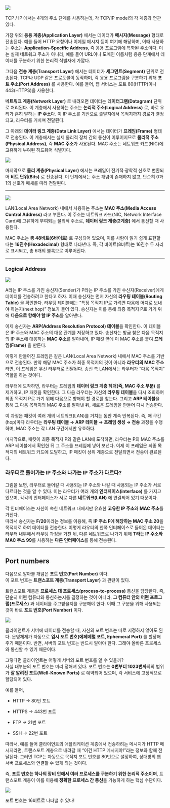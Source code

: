 ![](Pasted%20image%2020251016185559.png)

TCP / IP 에서는 4개의 주소 단계를 사용하는데, 각 TCP/IP model의 각 계층과 연관있다.

가장 위의 **응용 계층(Application Layer)** 에서는 데이터가 **메시지(Message)** 형태로 전송된다. 예를 들어 HTTP 요청이나 이메일 메시지 등이 여기에 해당하며, 이때 사용하는 주소는 **Application-Specific Address**, 즉 응용 프로그램에 특화된 주소이다. 이는 실제 네트워크 주소가 아니라, 예를 들어 URL이나 도메인 이름처럼 응용 단계에서 데이터를 구분하기 위한 논리적 식별자에 가깝다.

그다음 **전송 계층(Transport Layer)** 에서는 데이터가 **세그먼트(Segment)** 단위로 전송된다. TCP나 UDP 같은 프로토콜이 동작하며, 각 응용 프로그램을 구분하기 위해 **포트 주소(Port Address)** 를 사용한다. 예를 들어, 웹 서비스는 포트 80(HTTP)이나 443(HTTPS)을 사용한다.

**네트워크 계층(Network Layer)** 로 내려오면 데이터는 **데이터그램(Datagram)** 단위로 처리된다. 이 계층에서 사용하는 주소는 **논리적 주소(Logical Address)** 로, 바로 우리가 흔히 말하는 **IP 주소**다. 이 IP 주소를 기반으로 출발지에서 목적지까지 경로가 결정되고, 라우터를 거치며 전달된다.

그 아래의 **데이터 링크 계층(Data Link Layer)** 에서는 데이터가 **프레임(Frame)** 형태로 전송된다. 이 계층에서는 실제 물리적 장치 간의 통신이 이루어지므로 **물리적 주소(Physical Address)**, 즉 **MAC 주소**가 사용된다. MAC 주소는 네트워크 카드(NIC)에 고유하게 부여된 하드웨어 식별자다.

![](Pasted%20image%2020251016190514.png)

마지막으로 **물리 계층(Physical Layer)** 에서는 프레임이 전기적·광학적 신호로 변환되어 **비트 단위(Bits)** 로 전송된다. 이 단계에서는 주소 개념이 존재하지 않고, 단순히 0과 1의 신호가 매체를 따라 전달된다.

---

![](Pasted%20image%2020251016190716.png)

LAN(Local Area Network) 내에서 사용하는 주소는 **MAC 주소(Media Access Control Address)** 라고 부른다. 이 주소는 네트워크 카드(NIC, Network Interface Card)에 고유하게 부여되는 물리적 주소로, **데이터 링크 계층(2계층)** 에서 통신할 때 사용된다.

MAC 주소는 **총 48비트(6바이트)** 로 구성되어 있으며, 이를 사람이 읽기 쉽게 표현할 때는 **16진수(Hexadecimal)** 형태로 나타낸다. 즉, 각 바이트(8비트)는 16진수 두 자리로 표시되고, 총 6개의 블록으로 이루어진다.

---
### Logical Address


![](Pasted%20image%2020251016191259.png)

A라는 IP 주소를 가진 송신자(Sender)가 P라는 IP 주소를 가진 수신자(Receiver)에게 데이터를 전송하려고 한다고 하자. 이때 송신자는 먼저 자신의 **라우팅 테이블(Routing Table)** 을 확인한다. 라우팅 테이블에는 “특정 목적지 IP로 가려면 다음에 어디로 보내야 하는지(next hop)” 정보가 들어 있다. 송신자는 이를 통해 최종 목적지 P로 가기 위해 **다음으로 향해야 할 IP 주소**를 알아낸다.

이제 송신자는 **ARP(Address Resolution Protocol) 테이블**을 확인한다. 이 테이블은 IP 주소와 MAC 주소의 대응 관계를 저장하고 있다. 송신자는 방금 찾은 다음 목적지의 IP 주소에 대응하는 **MAC 주소**를 알아내어, IP 패킷 앞에 이 MAC 주소를 붙여 **프레임(Frame)** 을 만든다.

이렇게 만들어진 프레임은 같은 LAN(Local Area Network) 내에서 MAC 주소를 기반으로 전송된다. 만약 해당 MAC 주소가 최종 목적지의 것이 아니라 **라우터의 MAC 주소**라면, 이 프레임은 우선 라우터로 전달된다. 송신 측 LAN에서는 라우터가 “다음 목적지” 역할을 하는 것이다.

라우터에 도착하면, 라우터는 프레임의 **데이터 링크 계층 헤더(즉, MAC 주소 부분)** 를 제거하고, IP 패킷을 확인한다. 그 다음 라우터는 자신의 **라우팅 테이블**을 다시 조회하여 최종 목적지 P로 가기 위해 다음으로 향해야 할 경로를 찾는다. 그리고 **ARP 테이블**을 통해 그 다음 목적지의 MAC 주소를 알아낸 뒤, 새로운 프레임을 만들어 다시 전송한다.

이 과정은 패킷이 여러 개의 네트워크(LAN)를 거치는 동안 계속 반복된다. 즉, 매 구간(hop)마다 라우터는 **라우팅 테이블 → ARP 테이블 → 프레임 생성 → 전송** 과정을 수행하며, MAC 주소는 각 LAN 구간에서만 유효하다.

마지막으로, 패킷이 최종 목적지 P와 같은 LAN에 도착하면, 라우터는 P의 MAC 주소를 ARP 테이블에서 확인한 뒤 그 주소를 프레임에 넣어 보낸다. 이제 이 프레임은 최종 목적지의 네트워크 카드에 도달하고, IP 패킷이 상위 계층으로 전달되면서 전송이 완료된다.


### 라우터로 들어가는 IP 주소와 나가는 IP 주소가 다르다?

그림을 보면, 라우터로 들어갈 때 사용되는 IP 주소와 나갈 때 사용되는 IP 주소가 서로 다르다는 것을 알 수 있다. 이는 라우터가 여러 개의 **인터페이스(interface)** 를 가지고 있으며, 각각의 인터페이스가 서로 다른 **네트워크(LAN)** 에 연결되어 있기 때문이다.

각 인터페이스는 자신이 속한 네트워크 내에서만 유효한 **고유한 IP 주소**와 **MAC 주소**를 가진다.  
따라서 송신자는 **F/20**이라는 정보를 이용해, 즉 **IP 주소 F에 해당하는 MAC 주소 20**을 목적지로 하여 데이터를 전송한다. 이렇게 라우터의 한쪽 인터페이스로 들어온 데이터는 라우터 내부에서 라우팅 과정을 거친 뒤, 다른 네트워크로 나가기 위해 **T라는 IP 주소와 MAC 주소 99**를 사용하는 **다른 인터페이스**를 통해 전송된다.

---
## Port numbers
다음으로 알아볼 개념은 **포트 번호(Port Number)** 이다.  
이 포트 번호는 **트랜스포트 계층(Transport Layer)** 과 관련이 있다.

트랜스포트 계층은 **프로세스 대 프로세스(process-to-process)** 통신을 담당한다. 즉, 단순히 어떤 컴퓨터와 통신하는지를 결정하는 것이 아니라, **그 컴퓨터 안의 어떤 프로그램(프로세스)** 과 데이터를 주고받을지를 구분해야 한다. 이때 그 구분을 위해 사용되는 것이 바로 **포트 번호(Port Number)** 이다.

![](Pasted%20image%2020251016194211.png)

클라이언트가 서버에 데이터를 전송할 때, 자신의 포트 번호는 따로 지정하지 않아도 된다. 운영체제가 자동으로 **임시 포트 번호(에페메럴 포트, Ephemeral Port)** 를 할당해주기 때문이다. 반면, 서버의 포트 번호는 반드시 알아야 한다. 그래야 올바른 프로세스와 통신할 수 있기 때문이다.

그렇다면 클라이언트는 어떻게 서버의 포트 번호를 알 수 있을까?  
사실 대부분의 포트 번호는 미리 정해져 있다. 포트 번호는 **0번부터 1023번까지**의 범위가 **잘 알려진 포트(Well-Known Ports)** 로 예약되어 있으며, 각 서비스에 고정적으로 할당되어 있다. 

예를 들어,

- HTTP → 80번 포트
    
- HTTPS → 443번 포트
    
- FTP → 21번 포트
    
- SSH → 22번 포트
    

따라서, 예를 들어 클라이언트의 애플리케이션 계층에서 전송하려는 메시지가 HTTP 메시지라면, 트랜스포트 계층으로 내려갈 때 “이건 HTTP 메시지야!”라는 정보와 함께 전달된다. 그러면 TCP는 자동으로 목적지 포트 번호를 80번으로 설정하여, 상대방의 웹 서버 프로세스와 연결할 수 있게 되는 것이다.

즉, **포트 번호는 하나의 장비 안에서 여러 프로세스를 구분하기 위한 논리적 주소이며**, 트랜스포트 계층이 이를 이용해 **정확한 프로세스 간 통신**을 가능하게 하는 핵심 수단이다.

![](Pasted%20image%2020251016194655.png)

포트 번호는 16비트로 나타낼 수 있다!